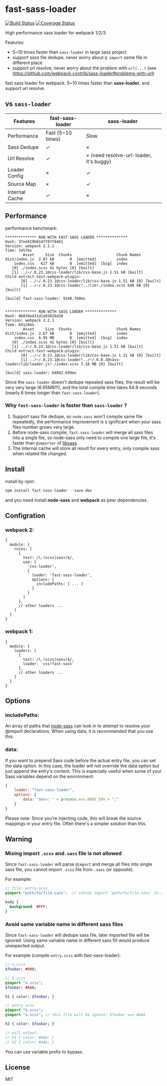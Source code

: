 # fast-sass-loader

[![Build Status](https://travis-ci.org/yibn2008/fast-sass-loader.svg?branch=master)](https://travis-ci.org/yibn2008/fast-sass-loader)
[![Coverage Status](https://coveralls.io/repos/github/yibn2008/fast-sass-loader/badge.svg)](https://coveralls.io/github/yibn2008/fast-sass-loader)

High performance sass loader for webpack 1/2/3.

Features:

- 5~10 times faster than `sass-loader` in large sass project
- support sass file dedupe, never worry about `@ import` same file in different place
- support url resolve, never worry about the problem with `url(...)` (see https://github.com/webpack-contrib/sass-loader#problems-with-url)

fast sass loader for webpack. 5~10 times faster than **sass-loader**, and support url resolve.

## vs `sass-loader`

| Features      | fast-sass-loader | sass-loader                             |
|---------------|------------------|-----------------------------------------|
| Performance   | Fast (5~10 times)| Slow                                    |
| Sass Dedupe   | ✓                | ×                                       |
| Url Resolve   | ✓                | × (need resolve-url-loader, it's buggy) |
| Loader Config | ×                | ✓                                       |
| Source Map    | ×                | ✓                                       |
| Internal Cache| ✓                | ×                                       |

## Performance

performance benchmark:

```text
************** RUN WITH FAST SASS LOADER **************
Hash: 37ed419b014ff87f0461
Version: webpack 2.2.1
Time: 7457ms
        Asset     Size  Chunks                    Chunk Names
dist/index.js  2.67 kB       0  [emitted]         index
    index.css   627 kB       0  [emitted]  [big]  index
   [0] ./index.scss 41 bytes {0} [built]
   [1] ../~/.0.23.1@css-loader/lib/css-base.js 1.51 kB [built]
Child extract-text-webpack-plugin:
       [0] ../~/.0.23.1@css-loader/lib/css-base.js 1.51 kB {0} [built]
       [1] ../~/.0.23.1@css-loader!../lib!./index.scss 648 kB {0} [built]

[build] fast-sass-loader: 9348.760ms


************** RUN WITH SASS LOADER **************
Hash: 0b034e431d1a93826d38
Version: webpack 2.2.1
Time: 64124ms
        Asset     Size  Chunks                    Chunk Names
dist/index.js  2.67 kB       0  [emitted]         index
    index.css  6.95 MB       0  [emitted]  [big]  index
   [0] ./index.scss 41 bytes {0} [built]
   [1] ../~/.0.23.1@css-loader/lib/css-base.js 1.51 kB [built]
Child extract-text-webpack-plugin:
       [0] ../~/.0.23.1@css-loader/lib/css-base.js 1.51 kB {0} [built]
       [1] ../~/.0.23.1@css-loader!../~/.6.0.3@sass-loader/lib/loader.js!./index.scss 7.18 MB {0} [built]

[build] sass-loader: 64892.699ms
```

Since the `sass-loader` doesn't dedupe repeated sass files, the result will be very very large (6.95MB!!!), and the total compile time takes 64.9 seconds (nearly 6 times longer than `fast-sass-loader`).

### Why `fast-sass-loader` is faster than `sass-loader` ?

1. Support sass file dedupe, so `node-sass` won't compile same file repeatedly, the performance improvement is s ignificant when your sass files number grows very large.
2. Before node-sass compile, `fast-sass-loader` will merge all sass files into a single file, so node-sass only need to compile one large file, it's faster than `@importer` of [libsass](https://github.com/sass/libsass).
3. The internal cache will store all result for every entry, only compile sass when related file changed.

## Install

install by npm:

```javascript
npm install fast-sass-loader --save-dev
```

and you need install **node-sass** and **webpack** as peer dependencies.

## Configration

### webpack 2:

```
{
  module: {
    rules: [
      {
        test: /\.(scss|sass)$/,
        use: [
          'css-loader',
          {
            loader: 'fast-sass-loader',
            options: {
              includePaths: [ ... ]
            }
          }
        ]
      },
      // other loaders ...
    ]
  }
}
```

### webpack 1:

```
{
  module: {
    loaders: [
      {
        test: /\.(scss|sass)$/,
        loader: 'css!fast-sass'
      },
      // other loaders ...
    ]
  }
}
```

## Options

### includePaths:

An array of paths that [node-sass](https://github.com/sass/node-sass) can look in to attempt to resolve your @import declarations. When using data, it is recommended that you use this.

### data:
If you want to prepend Sass code before the actual entry file, you can set the data option. In this case, the loader will not override the data option but just append the entry's content. This is especially useful when some of your Sass variables depend on the environment:

```javascript
{
    loader: "fast-sass-loader",
    options: {
        data: "$env: " + process.env.NODE_ENV + ";"
    }
}
```

Please note: Since you're injecting code, this will break the source mappings in your entry file. Often there's a simpler solution than this.

## Warning

### Mixing import `.scss` and`.sass` file is not allowed

Since `fast-sass-loader` will parse `@import` and merge all files into single sass file, you cannot import `.scss` file from `.sass` (or opposite).

For example:

```scss
// file: entry.scss
@import "path/to/file.sass";  // cannot import `path/to/file.sass` in a `.scss` file

body {
  background: #FFF;
}
```

### Avoid same variable name in different sass files

Since `fast-sass-loader` will dedupe sass file, later imported file will be ignored. Using same variable name in different sass fill would produce unexpected output.

For example (compile `entry.scss` with fast-sass-loader):

```sass
// a.scss
$foobar: #000;
```

```sass
// b.scss
@import "a.scss";
$foobar: #AAA;

h1 { color: $foobar; }
```

```sass
// entry.scss
@import "b.scss";
@import "a.scss"; // this file will be ignore: $foobar === #AAA

h2 { color: $foobar; }

// will output:
// h1 { color: #AAA; }
// h2 { color: #AAA; }
```

You can use variable prefix to bypass.

## License

MIT
